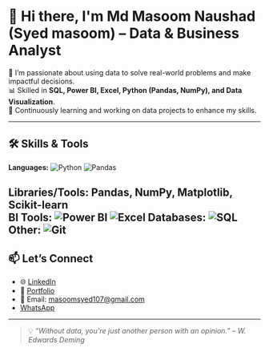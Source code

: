 # 👋 Hi there, I'm Md Masoom Naushad (Syed masoom) – Data & Business Analyst

🎯 I’m passionate about using data to solve real-world problems and make impactful decisions.  
📊 Skilled in **SQL, Power BI, Excel, Python (Pandas, NumPy), and Data Visualization**.  
🧠 Continuously learning and working on data projects to enhance my skills.

---

## 🛠️ Skills & Tools

**Languages:**
![Python](https://upload.wikimedia.org/wikipedia/commons/thumb/1/1f/Python_logo_01.svg/640px-Python_logo_01.svg.png)
![Pandas](https://img.shields.io/badge/Pandas-150458?style=for-the-badge&logo=pandas&logoColor=white)


**Libraries/Tools:** Pandas, NumPy, Matplotlib, Scikit-learn  
**BI Tools:** 
![Power BI](https://img.shields.io/badge/Power%20BI-F2C811?style=for-the-badge&logo=powerbi&logoColor=black)
![Excel](https://img.shields.io/badge/Microsoft_Excel-217346?style=for-the-badge&logo=microsoft-excel&logoColor=white)
**Databases:** ![SQL](https://img.shields.io/badge/SQL-4479A1?style=for-the-badge&logo=mysql&logoColor=white)  
**Other:** 
![Git](https://img.shields.io/badge/Git-F05032?style=for-the-badge&logo=git&logoColor=white)
---

## 📫 Let’s Connect

- 🌐 [LinkedIn](www.linkedin.com/in/md-masoom-naushad)
- 📁 [Portfolio](https://yourportfolio.com)
- 📧 Email: masoomsyed107@gmail.com
- [WhatsApp](https://wa.me/917858809945)
---

> 💡 *“Without data, you're just another person with an opinion.” – W. Edwards Deming*



